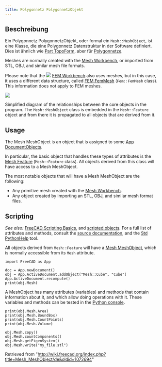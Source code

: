 ```yaml
---
title: Polygonnetz PolygonnetzObjekt
---
```


## Beschreibung

Ein Polygonnetz PolygonnetzObjekt, oder formal ein `Mesh::MeshObject`, ist eine Klasse, die eine Polygonnetz Datenstruktur in der Software definiert. Dies ist ähnlich wie [Part TopoForm](/Part_TopoShape/de "Part TopoShape/de"), aber für [Polygonnetze](/Mesh/de "Mesh/de").

Meshes are normally created with the [Mesh Workbench](/Mesh_Workbench "Mesh Workbench"), or imported from STL, OBJ, and similar mesh file formats.

Please note that the ![](/images/Workbench_FEM.svg) [FEM Workbench](/FEM_Workbench "FEM Workbench") also uses meshes, but in this case, it uses a different data structure, called [FEM FemMesh](/FEM_Mesh "FEM Mesh") (`Fem::FemMesh` class). This information does not apply to FEM meshes.

![](/images/FreeCAD_core_objects.svg)

Simplified diagram of the relationships between the core objects in the program. The `Mesh::MeshObject` class is embedded in the `Mesh::Feature` object and from there it is propagated to all objects that are derived from it.

## Usage

The Mesh MeshObject is an object that is assigned to some [App DocumentObjects](/App_DocumentObject "App DocumentObject").

In particular, the basic object that handles these types of attributes is the [Mesh Feature](/Mesh_Feature "Mesh Feature") (`Mesh::Feature` class). All objects derived from this class will have access to a Mesh MeshObject.

The most notable objects that will have a Mesh MeshObject are the following:

- Any primitive mesh created with the [Mesh Workbench](/Mesh_Workbench "Mesh Workbench").
- Any object created by importing an STL, OBJ, and similar mesh format files.

## Scripting

_See also:_ [FreeCAD Scripting Basics](/FreeCAD_Scripting_Basics "FreeCAD Scripting Basics"), and [scripted objects](/Scripted_objects "Scripted objects"). For a full list of attributes and methods, consult the [source documentation](/Source_documentation "Source documentation"), and the [Std PythonHelp](/Std_PythonHelp "Std PythonHelp") tool.

All objects derived from `Mesh::Feature` will have a [Mesh MeshObject](/Mesh_MeshObject "Mesh MeshObject"), which is normally accessible from its `Mesh` attribute.

```
import FreeCAD as App

doc = App.newDocument()
obj = App.ActiveDocument.addObject("Mesh::Cube", "Cube")
App.ActiveDocument.recompute()
print(obj.Mesh)

```

A MeshObject has many attributes (variables) and methods that contain information about it, and which allow doing operations with it. These variables and methods can be tested in the [Python console](/Python_console "Python console").

```
print(obj.Mesh.Area)
print(obj.Mesh.BoundBox)
print(obj.Mesh.CountPoints)
print(obj.Mesh.Volume)

obj.Mesh.copy()
obj.Mesh.countComponents()
obj.Mesh.getEigenSystem()
obj.Mesh.write("my_file.stl")

```

Retrieved from "<http://wiki.freecad.org/index.php?title=Mesh_MeshObject/de&oldid=1072694>"

